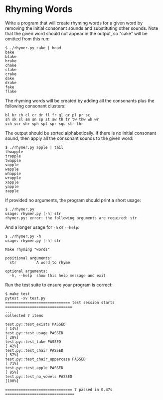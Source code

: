 # Rhyming Words

Write a program that will create rhyming words for a given word by removing the initial consonant sounds and substituting other sounds.
Note that the given word should not appear in the output, so "cake" will be omitted from this run:

```
$ ./rhymer.py cake | head
bake
blake
brake
chake
clake
crake
dake
drake
fake
flake
```

The rhyming words will be created by adding all the consonants plus the following consonant clusters:

```
bl br ch cl cr dr fl fr gl gr pl pr sc 
sh sk sl sm sn sp st sw th tr tw thw wh wr 
sch scr shr sph spl spr squ str thr
```

The output should be sorted alphabetically.
If there is no initial consonant sound, then apply all the consonant sounds to the given word:

```
$ ./rhymer.py apple | tail
thwapple
trapple
twapple
vapple
wapple
whapple
wrapple
xapple
yapple
zapple
```

If provided no arguments, the program should print a short usage:

```
$ ./rhymer.py
usage: rhymer.py [-h] str
rhymer.py: error: the following arguments are required: str
```

And a longer usage for `-h` or `--help`:

```
$ ./rhymer.py -h
usage: rhymer.py [-h] str

Make rhyming "words"

positional arguments:
  str         A word to rhyme

optional arguments:
  -h, --help  show this help message and exit
```

Run the test suite to ensure your program is correct:

```
$ make test
pytest -xv test.py
============================= test session starts ==============================
...
collected 7 items

test.py::test_exists PASSED                                              [ 14%]
test.py::test_usage PASSED                                               [ 28%]
test.py::test_take PASSED                                                [ 42%]
test.py::test_chair PASSED                                               [ 57%]
test.py::test_chair_uppercase PASSED                                     [ 71%]
test.py::test_apple PASSED                                               [ 85%]
test.py::test_no_vowels PASSED                                           [100%]

============================== 7 passed in 0.47s ===============================
```
